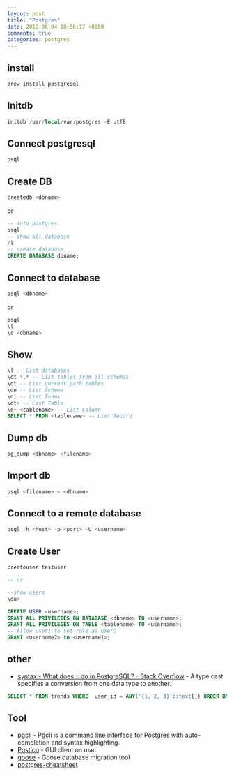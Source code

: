 ```yaml
---
layout: post
title: "Postgres"
date: 2019-06-04 18:56:17 +0800
comments: true
categories: postgres
---
```


<!-- more -->

## install 

```sql
brew install postgresql
```

## Initdb

```sql
initdb /usr/local/var/postgres -E utf8
```

## Connect postgresql

```sql
psql
```

## Create DB

```sql
createdb <dbname>
```

or

```sql
-- into postgres
psql
-- show all database
/l 
-- create database
CREATE DATABASE dbname;
```

## Connect to database

```sql
psql <dbname>
```

or

```sql
psql
\l
\c <dbname>
```

## Show

```sql
\l -- List databases
\dt *.* -- List tables from all schemas
\dt -- List current path tables
\dn -- List Schema
\di -- List Index
\dt+ -- List Table
\d+ <tablename> -- List Column
SELECT * FROM <tablename> -- List Record
```

## Dump db

```sql
pg_dump <dbname> <filename>
```

## Import db

```sql
psql <filename> < <dbname>
```

## Connect to a remote database

```sql
psql -h <host> -p <port> -U <username>
```

## Create User

```sql
createuser testuser

-- or

--show users
\du+

CREATE USER <username>;
GRANT ALL PRIVILEGES ON DATABASE <dbname> TO <username>;
GRANT ALL PRIVILEGES ON TABLE <tablename> TO <username>;
-- Allow user1 to set role as user2
GRANT <username2> to <username1>; 
```
 
## other

* [syntax - What does :: do in PostgreSQL? - Stack Overflow](https://stackoverflow.com/questions/15537709/what-does-do-in-postgresql) - A type cast specifies a conversion from one data type to another.

```sql
SELECT * FROM trends WHERE  user_id = ANY('{1, 2, 3}'::text[]) ORDER BY array_position('{1, 2}'::text[], user_id), updated_at DESC, metric_value DESC LIMIT 30
```

## Tool

* [pgcli](https://www.pgcli.com/) - Pgcli is a command line interface for Postgres with auto-completion and syntax highlighting.
* [Postico](https://eggerapps.at/postico/) - GUI client on mac
* [goose](https://github.com/pressly/goose) - Goose database migration tool 
* [postgres-cheatsheet](https://gist.github.com/Kartones/dd3ff5ec5ea238d4c546)
